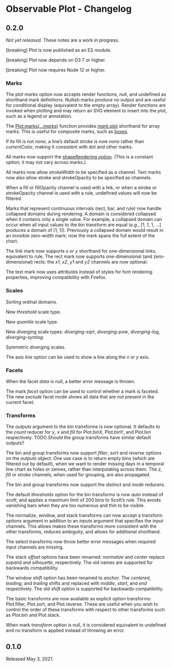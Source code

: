 # Observable Plot - Changelog

## 0.2.0

*Not yet released.* These notes are a work in progress.

[breaking] Plot is now published as an ES module.

[breaking] Plot now depends on D3 7 or higher.

[breaking] Plot now requires Node 12 or higher.

### Marks

The plot *marks* option now accepts render functions, null, and undefined as shorthand mark definitions. Nullish marks produce no output and are useful for conditional display (equivalent to the empty array). Render functions are invoked when plotting and may return an SVG element to insert into the plot, such as a legend or annotation.

The [Plot.marks(...*marks*)](https://github.com/observablehq/plot/blob/main/README.md#plotmarksmarks) function provides [*mark*.plot](https://github.com/observablehq/plot/blob/main/README.md#plotplotoptions) shorthand for array marks. This is useful for composite marks, such as [boxes](https://github.com/observablehq/plot/blob/8fef4fa52a4cca4135f5f964e3c328ef8f18f672/test/plots/morley-boxplot.js#L18-L23).

If its fill is not *none*, a line’s default stroke is now *none* rather than *currentColor*, making it consistent with dot and other marks.

All marks now support the [shapeRendering option](https://developer.mozilla.org/en-US/docs/Web/SVG/Attribute/shape-rendering). (This is a constant option; it may not vary across marks.)

All marks now allow strokeWidth to be specified as a channel. Text marks now also allow stroke and strokeOpacity to be specified as channels.

When a fill or fillOpacity channel is used with a link, or when a stroke or strokeOpacity channel is used with a rule, undefined values will now be filtered.

Marks that represent continuous intervals (rect, bar, and rule) now handle collapsed domains during rendering. A domain is considered collapsed when it contains only a single value. For example, a collapsed domain can occur when all input values to the bin transform are equal (*e.g.*, [1, 1, 1, …] produces a domain of [1, 1]). Previously a collapsed domain would result in an invisible zero-width mark; now the mark spans the full extent of the chart.

The link mark now supports *x* or *y* shorthand for one-dimensional links, equivalent to rule. The rect mark now supports one-dimensional (and zero-dimensional) rects: the *x1*, *x2*, *y1* and *y2* channels are now optional.

The text mark now uses attributes instead of styles for font rendering properties, improving compatibility with Firefox.

### Scales

Sorting ordinal domains.

New *threshold* scale type.

New *quantile* scale type.

New diverging scale types: *diverging-sqrt*, *diverging-pow*, *diverging-log*, *diverging-symlog*.

Symmetric diverging scales.

The axis *line* option can be used to show a line along the *x* or *y* axis.

### Facets

When the facet *data* is null, a better error message is thrown.

The mark *facet* option can be used to control whether a mark is faceted. The new *exclude* facet mode shows all data that are *not* present in the current facet.

### Transforms

The *outputs* argument to the bin transforms is now optional. It defaults to the *count* reducer for *y*, *x* and *fill* for Plot.binX, Plot.binY, and Plot.bin respectively. TODO Should the group transforms have similar default outputs?

The bin and group transforms now support *filter*, *sort* and *reverse* options on the *outputs* object. One use case is to return empty bins (which are filtered out by default), when we want to render missing days in a temporal line chart as holes or zeroes, rather than interpolating across them. The *z*, *fill* or *stroke* channels, when used for grouping, are also propagated.

The bin and group transforms now support the *distinct* and *mode* reducers.

The default *thresholds* option for the bin transforms is now *auto* instead of *scott*, and applies a maximum limit of 200 bins to Scott’s rule. This avoids vanishing bars when they are too numerous and thin to be visible.

The normalize, window, and stack transforms can now accept a transform *options* argument in addition to an *inputs* argument that specifies the input channels. This allows makes these transforms more consistent with the other transforms, reduces ambiguity, and allows for additional shorthand.

The select transforms now throw better error messages when required input channels are missing.

The stack *offset* options have been renamed: *normalize* and *center* replace *expand* and *silhouette*, respectively. The old names are supported for backwards compatibility.

The window *shift* option has been renamed to *anchor*. The *centered*, *leading*, and *trailing* shifts and replaced with *middle*, *start*, and *end* respectively. The old *shift* option is supported for backwards compatibility.

The basic transforms are now available as explicit option transforms: Plot.filter, Plot.sort, and Plot.reverse. These are useful when you wish to control the order of these transforms with respect to other transforms such as Plot.bin and Plot.stack.

When mark *transform* option is null, it is considered equivalent to undefined and no transform is applied instead of throwing an error.

## 0.1.0

Released May 3, 2021.
